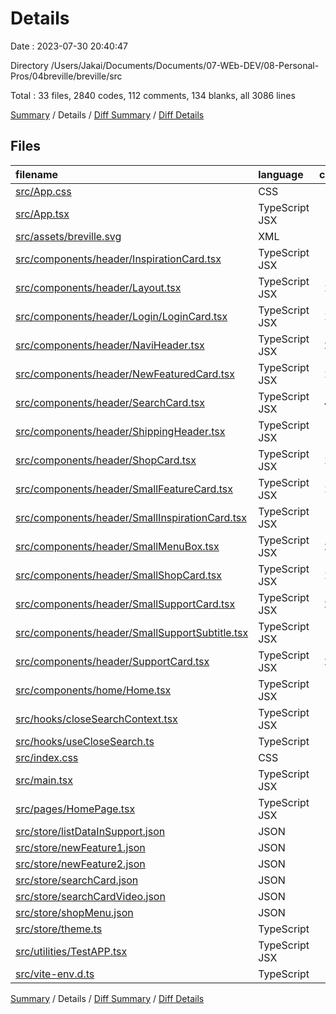 # Details

Date : 2023-07-30 20:40:47

Directory /Users/Jakai/Documents/Documents/07-WEb-DEV/08-Personal-Pros/04breville/breville/src

Total : 33 files,  2840 codes, 112 comments, 134 blanks, all 3086 lines

[Summary](results.md) / Details / [Diff Summary](diff.md) / [Diff Details](diff-details.md)

## Files
| filename | language | code | comment | blank | total |
| :--- | :--- | ---: | ---: | ---: | ---: |
| [src/App.css](/src/App.css) | CSS | 37 | 0 | 6 | 43 |
| [src/App.tsx](/src/App.tsx) | TypeScript JSX | 10 | 0 | 3 | 13 |
| [src/assets/breville.svg](/src/assets/breville.svg) | XML | 1 | 0 | 0 | 1 |
| [src/components/header/InspirationCard.tsx](/src/components/header/InspirationCard.tsx) | TypeScript JSX | 81 | 0 | 2 | 83 |
| [src/components/header/Layout.tsx](/src/components/header/Layout.tsx) | TypeScript JSX | 110 | 0 | 7 | 117 |
| [src/components/header/Login/LoginCard.tsx](/src/components/header/Login/LoginCard.tsx) | TypeScript JSX | 146 | 0 | 4 | 150 |
| [src/components/header/NaviHeader.tsx](/src/components/header/NaviHeader.tsx) | TypeScript JSX | 289 | 0 | 10 | 299 |
| [src/components/header/NewFeaturedCard.tsx](/src/components/header/NewFeaturedCard.tsx) | TypeScript JSX | 131 | 0 | 2 | 133 |
| [src/components/header/SearchCard.tsx](/src/components/header/SearchCard.tsx) | TypeScript JSX | 410 | 0 | 7 | 417 |
| [src/components/header/ShippingHeader.tsx](/src/components/header/ShippingHeader.tsx) | TypeScript JSX | 75 | 1 | 4 | 80 |
| [src/components/header/ShopCard.tsx](/src/components/header/ShopCard.tsx) | TypeScript JSX | 112 | 2 | 7 | 121 |
| [src/components/header/SmallFeatureCard.tsx](/src/components/header/SmallFeatureCard.tsx) | TypeScript JSX | 142 | 1 | 5 | 148 |
| [src/components/header/SmallInspirationCard.tsx](/src/components/header/SmallInspirationCard.tsx) | TypeScript JSX | 91 | 0 | 4 | 95 |
| [src/components/header/SmallMenuBox.tsx](/src/components/header/SmallMenuBox.tsx) | TypeScript JSX | 240 | 0 | 5 | 245 |
| [src/components/header/SmallShopCard.tsx](/src/components/header/SmallShopCard.tsx) | TypeScript JSX | 101 | 0 | 5 | 106 |
| [src/components/header/SmallSupportCard.tsx](/src/components/header/SmallSupportCard.tsx) | TypeScript JSX | 206 | 0 | 11 | 217 |
| [src/components/header/SmallSupportSubtitle.tsx](/src/components/header/SmallSupportSubtitle.tsx) | TypeScript JSX | 57 | 0 | 5 | 62 |
| [src/components/header/SupportCard.tsx](/src/components/header/SupportCard.tsx) | TypeScript JSX | 230 | 0 | 5 | 235 |
| [src/components/home/Home.tsx](/src/components/home/Home.tsx) | TypeScript JSX | 8 | 0 | 5 | 13 |
| [src/hooks/closeSearchContext.tsx](/src/hooks/closeSearchContext.tsx) | TypeScript JSX | 19 | 0 | 3 | 22 |
| [src/hooks/useCloseSearch.ts](/src/hooks/useCloseSearch.ts) | TypeScript | 5 | 0 | 1 | 6 |
| [src/index.css](/src/index.css) | CSS | 22 | 77 | 3 | 102 |
| [src/main.tsx](/src/main.tsx) | TypeScript JSX | 13 | 0 | 1 | 14 |
| [src/pages/HomePage.tsx](/src/pages/HomePage.tsx) | TypeScript JSX | 13 | 0 | 2 | 15 |
| [src/store/listDataInSupport.json](/src/store/listDataInSupport.json) | JSON | 37 | 0 | 0 | 37 |
| [src/store/newFeature1.json](/src/store/newFeature1.json) | JSON | 17 | 0 | 5 | 22 |
| [src/store/newFeature2.json](/src/store/newFeature2.json) | JSON | 17 | 0 | 6 | 23 |
| [src/store/searchCard.json](/src/store/searchCard.json) | JSON | 38 | 0 | 3 | 41 |
| [src/store/searchCardVideo.json](/src/store/searchCardVideo.json) | JSON | 23 | 0 | 1 | 24 |
| [src/store/shopMenu.json](/src/store/shopMenu.json) | JSON | 96 | 0 | 1 | 97 |
| [src/store/theme.ts](/src/store/theme.ts) | TypeScript | 30 | 0 | 1 | 31 |
| [src/utilities/TestAPP.tsx](/src/utilities/TestAPP.tsx) | TypeScript JSX | 33 | 30 | 9 | 72 |
| [src/vite-env.d.ts](/src/vite-env.d.ts) | TypeScript | 0 | 1 | 1 | 2 |

[Summary](results.md) / Details / [Diff Summary](diff.md) / [Diff Details](diff-details.md)